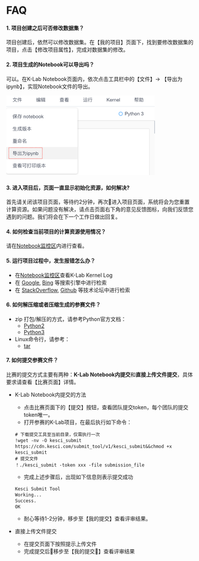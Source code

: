 # FAQ

#### 1. 项目创建之后可否修改数据集？

项目创建后，依然可以修改数据集。在【我的项目】页面下，找到要修改数据集的项目，点击【修改项目属性】，完成对数据集的修改。

#### 2. 项目生成的Notebook可以导出吗？

可以。在K-Lab Notebook页面内，依次点击工具栏中的【文件】-> 【导出为ipynb】，实现Notebook文件的导出。

<img src="/image/export_notebook.png" width="400px">

#### 3. 进入项目后，页面一直显示**初始化资源**，如何解决?

首先请关闭该项目页面，等待约2分钟，再次进入项目页面，系统将会为您重置计算资源。如果问题没有解决，请点击页面右下角的意见反馈图标，向我们反馈您遇到的问题。我们将会在下一个工作日做出回复。

#### 4. 如何检查当前项目的计算资源使用情况？

请在[Notebook监控区](/ch1/monitor.md)内进行查看。

#### 5. 运行项目过程中，发生报错怎么办？

* 在[Notebook监控区](/ch1/monitor.md)查看K-Lab Kernel Log
* 在 [Google](http://www.google.com), [Bing](http://www.bing.com) 等搜索引擎中进行检索    
* 在 [StackOverflow](http://www.stackoverflow.com), [Github](http://www.github.com) 等技术论坛中进行检索

#### 6. 如何解压缩或者压缩生成的参赛文件？
* zip 打包/解压的方式，请参考Python官方文档：
    * [Python2](https://docs.python.org/2.7/library/zipfile.html)
    * [Python3](https://docs.python.org/3/library/zipfile.html)
* Linux命令行，请参考：
    * [tar](http://linuxcommand.org/lc3_man_pages/tar1.html)

#### 7. 如何提交参赛文件？

比赛的提交方式主要有两种：**K-Lab Notebook内提交**和**直接上传文件提交**，具体要求请查看【比赛页面】详情。
* K-Lab Notebook内提交的方法

    * 点击比赛页面下的【提交】按钮，查看团队提交token，每个团队的提交token唯一。
   * 打开参赛的K-Lab项目，在最后执行如下命令：
    ```
    # 下载提交工具至当前目录，仅需执行一次
    !wget -nv -O kesci_submit https://cdn.kesci.com/submit_tool/v1/kesci_submit&&chmod +x kesci_submit
    # 提交文件
    ！./kesci_submit -token xxx -file submission_file
    ```
    * 完成上述步骤后，出现如下信息则表示提交成功
    ```
    Kesci Submit Tool
    Working...
    Success.
    OK
    ```
    * 耐心等待1-2分钟，移步至【我的提交】查看评审结果。

* 直接上传文件提交

    * 在提交页面下按照提示上传文件
    * 完成提交后移步至【我的提交】查看评审结果
